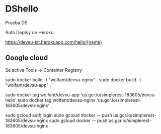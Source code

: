 # DShello
Prueba DS

Auto Deploy on Heroku

https://devsu-tst.herokuapp.com/hello/{name}


## Google cloud

Se activa Tools -> Container Registry

sudo docker build -t "wolfant/devsu-nginx" .
sudo docker build -t "wolfant/devsu-app" .

sudo docker tag wolfant/devsu-app  'us.gcr.io/simplerest-183605/devsu-hello'
sudo docker tag wolfant/devsu-nginx  'us.gcr.io/simplerest-183605/devsu-nginx'

sudo gcloud auth login
sudo gcloud docker -- push us.gcr.io/simplerest-183605/devsu-nginx
sudo gcloud docker -- push us.gcr.io/simplerest-183605/devsu-nginx
